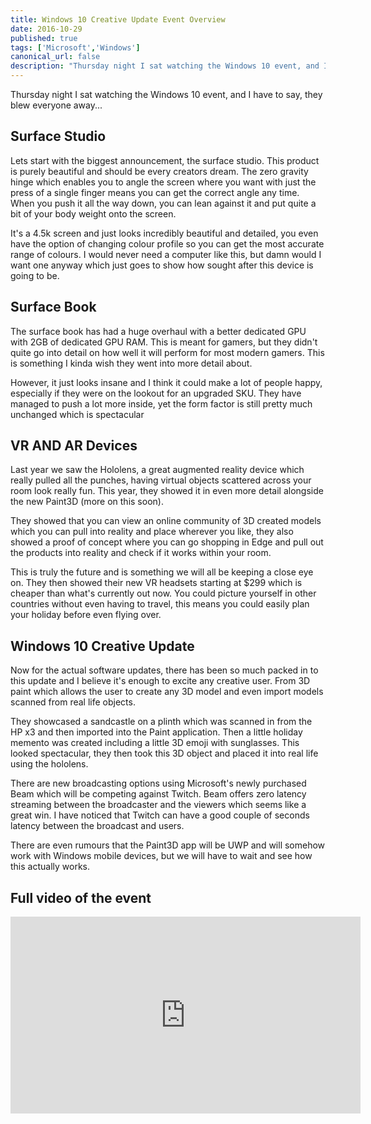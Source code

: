 ```yaml
---
title: Windows 10 Creative Update Event Overview
date: 2016-10-29
published: true
tags: ['Microsoft','Windows']
canonical_url: false
description: "Thursday night I sat watching the Windows 10 event, and I have to say, they blew everyone away..."
---
```


Thursday night I sat watching the Windows 10 event, and I have to say, they blew everyone away...

## Surface Studio

Lets start with the biggest announcement, the surface studio. This product is purely beautiful and should be every creators dream. The zero gravity hinge which enables you to angle the screen where you want with just the press of a single finger means you can get the correct angle any time. When you push it all the way down, you can lean against it and put quite a bit of your body weight onto the screen.

It's a 4.5k screen and just looks incredibly beautiful and detailed, you even have the option of changing colour profile so you can get the most accurate range of colours. I would never need a computer like this, but damn would I want one anyway which just goes to show how sought after this device is going to be.

## Surface Book

The surface book has had a huge overhaul with a better dedicated GPU with 2GB of dedicated GPU RAM. This is meant for gamers, but they didn't quite go into detail on how well it will perform for most modern gamers. This is something I kinda wish they went into more detail about.

However, it just looks insane and I think it could make a lot of people happy, especially if they were on the lookout for an upgraded SKU. They have managed to push a lot more inside, yet the form factor is still pretty much unchanged which is spectacular

## VR AND AR Devices

Last year we saw the Hololens, a great augmented reality device which really pulled all the punches, having virtual objects scattered across your room look really fun. This year, they showed it in even more detail alongside the new Paint3D (more on this soon).

They showed that you can view an online community of 3D created models which you can pull into reality and place wherever you like, they also showed a proof of concept where you can go shopping in Edge and pull out the products into reality and check if it works within your room.

This is truly the future and is something we will all be keeping a close eye on. They then showed their new VR headsets starting at $299 which is cheaper than what's currently out now. You could picture yourself in other countries without even having to travel, this means you could easily plan your holiday before even flying over.

## Windows 10 Creative Update

Now for the actual software updates, there has been so much packed in to this update and I believe it's enough to excite any creative user. From 3D paint which allows the user to create any 3D model and even import models scanned from real life objects.

They showcased a sandcastle on a plinth which was scanned in from the HP x3 and then imported into the Paint application. Then a little holiday memento was created including a little 3D emoji with sunglasses. This looked spectacular, they then took this 3D object and placed it into real life using the hololens.

There are new broadcasting options using Microsoft's newly purchased Beam which will be competing against Twitch. Beam offers zero latency streaming between the broadcaster and the viewers which seems like a great win. I have noticed that Twitch can have a good couple of seconds latency between the broadcast and users.

There are even rumours that the Paint3D app will be UWP and will somehow work with Windows mobile devices, but we will have to wait and see how this actually works.

## Full video of the event

<iframe width="560" height="315" src="https://www.youtube.com/embed/SNeVaadNHg8" frameborder="0" allowfullscreen></iframe>
